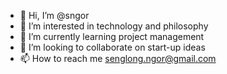 - 👋 Hi, I’m @sngor
- 👀 I’m interested in technology and philosophy
- 🌱 I’m currently learning project management
- 💞️ I’m looking to collaborate on start-up ideas
- 📫 How to reach me senglong.ngor@gmail.com

<!---
sngor/sngor is a ✨ special ✨ repository because its `README.md` (this file) appears on your GitHub profile.
You can click the Preview link to take a look at your changes.
--->
